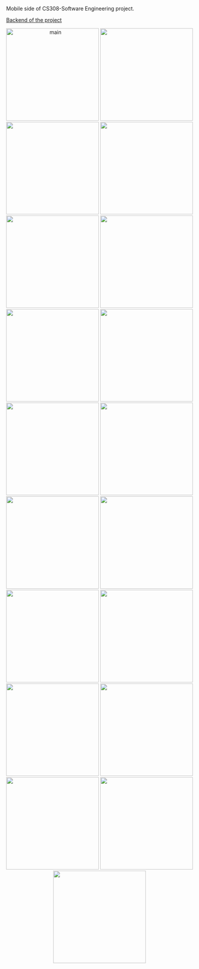 
Mobile side of CS308-Software Engineering project.


[Backend of the project](https://github.com/Efesencan/E-Commerce-Website)

<!-- ![Reference Designs](./screenshots/add%20comment.png =100x20) -->
<div>
<p align="center">
<img src="./screenshots/main%20screen.png" alt="main" width="250"/>
<img src="./screenshots/cart.png" alt="" width="250"/>
<img src="./screenshots/item%20detail.png" alt="" width="250"/>
<img src="./screenshots/orders.png" alt="" width="250"/>
<img src="./screenshots/search1.png" alt="" width="250"/>
<img src="./screenshots/search2.png" alt="" width="250"/>
<img src="./screenshots/search3.png" alt="" width="250"/>
<img src="./screenshots/search4.png" alt="" width="250"/>
<img src="./screenshots/add%20comment.png" alt="" width="250"/>
<img src="./screenshots/addresses.png" alt="" width="250"/>
<img src="./screenshots/category.png" alt="" width="250"/>
<img src="./screenshots/category2.png" alt="" width="250"/>
<img src="./screenshots/change%20pass.png" alt="" width="250"/>
<img src="./screenshots/comments.png" alt="" width="250"/>
<img src="./screenshots/comments.png" alt="" width="250"/>
<img src="./screenshots/login.png" alt="" width="250"/>
<img src="./screenshots/profile.png" alt="" width="250"/>
<img src="./screenshots/profile2.png" alt="" width="250"/>
<img src="./screenshots/register.png" alt="" width="250"/>
   </p>
</div>
